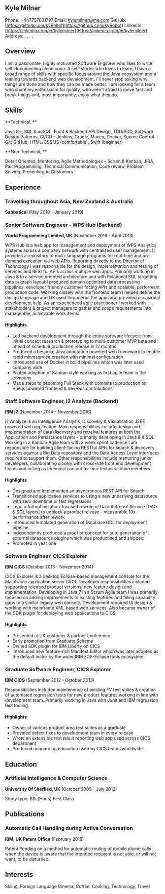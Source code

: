 ## Kyle Milner

Phone: +447757801797
Email: [kylemilner@me.com](mailto:kylemilner@me.com)
GitHub: [https://github.com/kyRobot](https://github.com/kyRobot)
LinkedIn: [https://linkedin.com/in/kylemilner](https://linkedin.com/in/kylemilner)
Address: , , , , 

## Overview

I am a passionate, highly motivated Software Engineer who likes to write self-documenting clean code. A self-starter who loves to learn, I have a broad range of skills with specific focus around the Java ecosystem and a leaning towards backend web development. I'll never stop asking why things are done and how they can be made better. I am looking for a team who share my enthusiasm for quality, who aren't afraid to move fast and break things and, most importantly, enjoy what they do.

## Skills

**Technical, **

Java 8+, SQL &amp; noSQL, Front &amp; Backend API Design, TDD/BDD, Software Design Patterns, CI/CD - Jenkins, Gradle, Maven, Docker, Source Control - Git, GitHub, HTML/CSS/JS (comfortable), Swift (beginner)

**Non-Technical, **

Detail Oriented, Mentoring, Agile Methodologies - Scrum &amp; Kanban, JIRA, Pair Programming, Technical Communication, Code review, Problem Solving, Presenting to Customers

## Experience

### Travelling throughout Asia, New Zealand &amp; Australia

**Sabbatical** (May 2018 - January 2019)

 

### Senior Software Engineer - WPS Hub (Backend)

**World Programming Limited, UK** (November 2016 - April 2018)

WPS Hub is a web app for management and deployment of WPS Analytics systems across a company network with centralised user management. It provides a repository of multi-language programs for real-time and on demand execution via web APIs. Reporting directly to the Director of Technology I was responsible for the design, implementation and testing of services and RESTful APIs across multiple web apps. Primarily working in Java 8 to a service oriented architecture and with Relational SQL targetting data in graph layout I produced domain optimised data processing pipelines, developer friendly customer facing APIs and scalable, performant production code. Working closely with the frontend team I helped define the design language and UX used throughout the apps and provided occasional development help. As an experienced agile practitioner I worked with stakeholders & project managers to gather and scope requirements into manageable, achievable work items. 

#### Highlights

* Led backend development through the entire software lifecycle from initial concept research &amp; prototyping to multi-customer MVP beta and ahead of schedule production release in 12 months
* Produced a bespoke Java annotation powered web framework to enable rapid microservice creation with minimal configuration
* Introduced use of Docker in build pipelines which was later used company wide
* Piloted adoption of Kanban style working as first agile team in the company
* Made steps to becoming Full Stack with commits to production on Vue.js powered frontend &amp; dev-ops contributions 

### Staff Software Engineer, i2 Analyze (Backend)

**IBM i2** (November 2014 - November 2016)

i2 Analyze is an Intelligence Analysis, Discovery & Visualisation J2EE powered web application. Main responsibilities include design and implementation of data discovery and retreival features at both the Application and Persistance layers - primarily developing in Java 8 & SQL. Working in a Kanban Agile team with 2 week sprint cadence I am responsible for building client-facing RESTful APIs for search & discovery services against a Big Data repository and the Data Access Layer interfaces required to support them. Other responsibilities include mentoring junior developers, collaborating closely with cross-site front end development teams and acting as technical contact for non-technical team members.

#### Highlights

* Designed and Implemented an asyncronous REST API for Search
* Transitioned application services to using a new underlying datasource with zero downtime or test regressions
* Lead a full optimization-focused rewrite of Data Retreival Service (DAO &amp; SQL layers) to unblock a product release - measurable 10x performance after rework
* Introduced templated generation of Database DDL for deployment pipeline
* Independently produced a proof of concept for auto generation of external datasource plugins which was productised and shipped
* Promoted in year one

### Software Engineer, CICS Explorer

**IBM CICS** (October 2013 - November 2014)

CICS Explorer is a desktop Eclipse-based management console for the Mainframe application server CICS. Developer responsibilities included supporting released product versions, new feature design and implementation. Developing in Java 7 in a Scrum Agile team I was primarily focused on adding improvements to existing features and filling capability gaps to a similar legacy web console. Development required UI design & working with mainframe XML based web services. Also became owner of the SDK plugin for deploying web applications to CICS.

#### Highlights

* Presented at UK customer &amp; partner conference
* Early promotion from Graduate Scheme
* Owned SDK plugin for IBM Liberty on CICS
* Introduced new feature-rich Manifest Editor which was later adopted as the default editor by the wider IBM zOS-Eclipse tools ecosystem

### Graduate Software Engineer, CICS Explorer

**IBM CICS** (September 2012 - October 2013)

Responsibilities included maintenence of existing FV test suites & creation of automated regression tests for new product features working in line with development team. Primarily working in Java with Junit and IBM regression test tooling.

#### Highlights

* Owner of various product area test suites as a graduate
* Provided defect fixes to development team in every release
* Wrote an extensible test result reporting web app used across CICS department
* Produced onboarding education used by CICS teams worldwide

## Education

### Artificial Intelligence &amp; Computer Science 

**University Of Sheffied, UK** (October 2009 - July 2012)

Study type: BSc(Hons) First Class

## Publications

### Automatic Call Handling during Active Conversation

**IBM, UK Patent Office** (February 2015)

Patent Pending on a method for automatic routing of mobile phone calls when the device is aware that the intended recipient is not able, or will not want, to be disturbed.

## Interests


Skiing, Foreign Language Cinema, Coffee, Cooking, Technology, Travel

